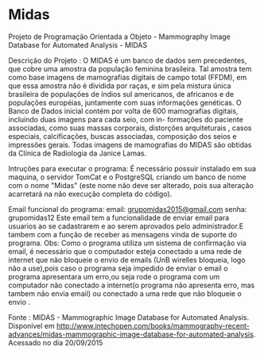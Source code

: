 # Midas
Projeto de Programação Orientada a Objeto - Mammography Image Database for Automated Analysis - MIDAS

Descrição do Projeto :
  O MIDAS é um banco de dados sem precedentes, que cobre uma amostra da população feminina brasileira. Tal amostra tem como base imagens de mamografias digitais de campo total (FFDM), em que essa  amostra não é dividida por  raças, e sim  pela mistura única brasileira  de  populações  de  índios  sul americanos, de africanos e de populações européias, juntamente com  suas informações genéticas. O Banco de Dados inicial contém por volta de 600 mamografias digitais, incluindo duas imagens para cada seio, com in-
formações  do paciente associadas, como suas massas corporais, distorções arquiteturais , casos especiais, calcificações, buscas
associadas, composição dos seios e impressões gerais. Todas imagens de mamografias do MIDAS são obtidas da Clínica de Radiologia
da Janice Lamas.


Intruções para executar o programa:
	É necessário possuir instalado em sua maquina, o servidor TomCat e o PostgreSQL criando um banco de nome com o nome "Midas" (este nome não deve ser alterado, pois sua alteração acarretará na não execução completa do código).
	
	
	
	
Email funcional do programa:
	email: grupomidas2015@gmail.com
	senha: grupomidas12
	Este email tem a funcionalidade de enviar email para usuarios ao se cadastrarem e ao serem aprovados pelo administrador.E tambem com a função de receber as mensagens vinda de suporte do programa.
	Obs: Como o programa utiliza um sistema de confirmação via email, é necessário que o computador esteja conectado a uma rede de internet que não bloqueie o envio de emails (UnB wirelles bloqueia, logo não a use),pois caso o programa seja impedido de enviar o email o programa apresentara um erro,ou seja rode o programa com um computador não conectado a internet(o programa não apresenta erro, mas tambem não envia email) ou conectado a uma rede que não bloqueie o envio .

Fonte : MIDAS - Mammographic Image Database for Automated Analysis. Disponível em http://www.intechopen.com/books/mammography-recent-advances/midas-mammographic-image-database-for-automated-analysis. 
Acessado no dia 20/09/2015
